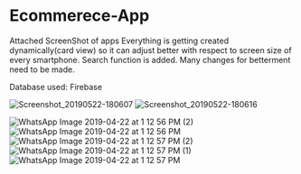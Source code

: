 # Ecommerece-App
Attached ScreenShot of apps
Everything is getting created dynamically(card view) so it can adjust better with respect to screen size of every smartphone.
Search function is added.
Many changes for betterment need to be made.

Database used: Firebase



![Screenshot_20190522-180607](https://user-images.githubusercontent.com/28349518/58177005-f2294e80-7cbc-11e9-83ec-f2da9d1cc93f.png)
![Screenshot_20190522-180616](https://user-images.githubusercontent.com/28349518/58177006-f2294e80-7cbc-11e9-9882-63491355b9a3.png)

![WhatsApp Image 2019-04-22 at 1 12 56 PM (2)](https://user-images.githubusercontent.com/28349518/56491022-9a05fd80-6500-11e9-91f0-f4b030e1e6fb.jpeg)
![WhatsApp Image 2019-04-22 at 1 12 56 PM](https://user-images.githubusercontent.com/28349518/56491025-9a9e9400-6500-11e9-8dee-e529236d7463.jpeg)
![WhatsApp Image 2019-04-22 at 1 12 57 PM (2)](https://user-images.githubusercontent.com/28349518/56491028-9bcfc100-6500-11e9-898b-d873a97702fd.jpeg)
![WhatsApp Image 2019-04-22 at 1 12 57 PM (1)](https://user-images.githubusercontent.com/28349518/56491031-9d998480-6500-11e9-9d3f-313bb78140e7.jpeg)
![WhatsApp Image 2019-04-22 at 1 12 57 PM](https://user-images.githubusercontent.com/28349518/56491034-9ecab180-6500-11e9-9ca9-70a95bd321e0.jpeg)

